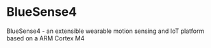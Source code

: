 # BlueSense4
BlueSense4 - an extensible wearable motion sensing and IoT platform based on a ARM Cortex M4
